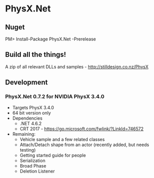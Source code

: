 PhysX.Net
=========

Nuget
-----
PM> Install-Package PhysX.Net -Prerelease

Build all the things!
--------------
A zip of all relevant DLLs and samples - http://stilldesign.co.nz/PhysX

Development
-----------
### PhysX.Net 0.7.2 for NVIDIA PhysX 3.4.0
* Targets PhysX 3.4.0
* 64 bit version only
* Dependencies
	* .NET 4.6.2
	* CRT 2017 - https://go.microsoft.com/fwlink/?LinkId=746572
* Remaining:
    * Vehicle sample and a few related classes
    * Attach/Detach shape from an actor (recently added, but needs testing)
    * Getting started guide for people
    * Serialization
    * Broad Phase
    * Deletion Listener
